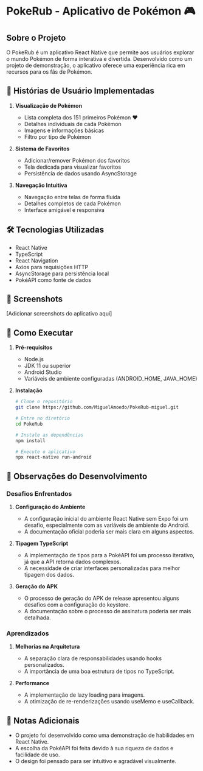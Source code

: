 # PokeRub - Aplicativo de Pokémon 🎮

## Sobre o Projeto

O PokeRub é um aplicativo React Native que permite aos usuários explorar o mundo Pokémon de forma interativa e divertida. Desenvolvido como um projeto de demonstração, o aplicativo oferece uma experiência rica em recursos para os fãs de Pokémon.

## 🎯 Histórias de Usuário Implementadas

1. **Visualização de Pokémon**
   - Lista completa dos 151 primeiros Pokémon ❤️
   - Detalhes individuais de cada Pokémon
   - Imagens e informações básicas
   - Filtro por tipo de Pokémon

2. **Sistema de Favoritos**
   - Adicionar/remover Pokémon dos favoritos
   - Tela dedicada para visualizar favoritos
   - Persistência de dados usando AsyncStorage

3. **Navegação Intuitiva**
   - Navegação entre telas de forma fluida
   - Detalhes completos de cada Pokémon
   - Interface amigável e responsiva

## 🛠️ Tecnologias Utilizadas

- React Native
- TypeScript
- React Navigation
- Axios para requisições HTTP
- AsyncStorage para persistência local
- PokéAPI como fonte de dados

## 📱 Screenshots

[Adicionar screenshots do aplicativo aqui]

## 🚀 Como Executar

1. **Pré-requisitos**
   - Node.js
   - JDK 11 ou superior
   - Android Studio
   - Variáveis de ambiente configuradas (ANDROID_HOME, JAVA_HOME)

2. **Instalação**
   ```bash
   # Clone o repositório
   git clone https://github.com/MiguelAmoedo/PokeRub-miguel.git

   # Entre no diretório
   cd PokeRub

   # Instale as dependências
   npm install

   # Execute o aplicativo
   npx react-native run-android
   ```

## 💭 Observações do Desenvolvimento

### Desafios Enfrentados

1. **Configuração do Ambiente**
   - A configuração inicial do ambiente React Native sem Expo foi um desafio, especialmente com as variáveis de ambiente do Android.
   - A documentação oficial poderia ser mais clara em alguns aspectos.

2. **Tipagem TypeScript**
   - A implementação de tipos para a PokéAPI foi um processo iterativo, já que a API retorna dados complexos.
   - A necessidade de criar interfaces personalizadas para melhor tipagem dos dados.

3. **Geração do APK**
   - O processo de geração do APK de release apresentou alguns desafios com a configuração do keystore.
   - A documentação sobre o processo de assinatura poderia ser mais detalhada.

### Aprendizados

1. **Melhorias na Arquitetura**
   - A separação clara de responsabilidades usando hooks personalizados.
   - A importância de uma boa estrutura de tipos no TypeScript.

2. **Performance**
   - A implementação de lazy loading para imagens.
   - A otimização de re-renderizações usando useMemo e useCallback.

## 📝 Notas Adicionais

- O projeto foi desenvolvido como uma demonstração de habilidades em React Native.
- A escolha da PokéAPI foi feita devido à sua riqueza de dados e facilidade de uso.
- O design foi pensado para ser intuitivo e agradável visualmente.

